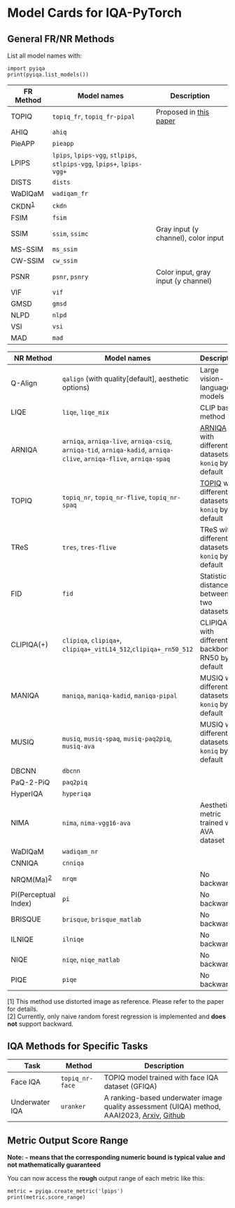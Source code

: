# Model Cards for IQA-PyTorch

## General FR/NR Methods

List all model names with:
```
import pyiqa
print(pyiqa.list_models())
```

| FR Method                | Model names                                                                                                                         | Description
| ------------------------ |-------------------------------------------------------------------------------------------------------------------------------------| ------------ |
| TOPIQ | `topiq_fr`, `topiq_fr-pipal`                                                                                                        | Proposed in [this paper](https://arxiv.org/abs/2308.03060) | 
| AHIQ                     | `ahiq`                                                                                                                              |
| PieAPP                   | `pieapp`                                                                                                                            |
| LPIPS                    | `lpips`, `lpips-vgg`, `stlpips`, `stlpips-vgg`, `lpips+`, `lpips-vgg+`                                                                                      |
| DISTS                    | `dists`                                                                                                                             |
| WaDIQaM                  | `wadiqam_fr`                                                                                                                                     |  |
| CKDN<sup>[1](#fn1)</sup> | `ckdn`                                                                                                                              |
| FSIM                     | `fsim`                                                                                                                              |
| SSIM                     | `ssim`, `ssimc`                                                                                                                     | Gray input (y channel), color input
| MS-SSIM                  | `ms_ssim`                                                                                                                           |
| CW-SSIM                  | `cw_ssim`                                                                                                                           |
| PSNR                     | `psnr`, `psnry`                                                                                                                     | Color input, gray input (y channel)
| VIF                      | `vif`                                                                                                                               |
| GMSD                     | `gmsd`                                                                                                                              |
| NLPD                     | `nlpd`                                                                                                                              |
| VSI                      | `vsi`                                                                                                                               |
| MAD                      | `mad`                                                                                                                               |

| NR Method                    | Model names | Description                                                                         |
| ---------------------------- | ------------------------ |-------------------------------------------------------------------------------------|
| Q-Align                  | `qalign` (with quality[default], aesthetic options)                                                                                                                            | Large vision-language models |
| LIQE | `liqe`, `liqe_mix` | CLIP based method  |
| ARNIQA                   | `arniqa`, `arniqa-live`, `arniqa-csiq`, `arniqa-tid`, `arniqa-kadid`, `arniqa-clive`, `arniqa-flive`, `arniqa-spaq` | [ARNIQA](https://arxiv.org/abs/2310.14918) with different datasets, `koniq` by default |
| TOPIQ | `topiq_nr`, `topiq_nr-flive`, `topiq_nr-spaq` | [TOPIQ](https://arxiv.org/abs/2308.03060) with different datasets, `koniq` by default |
| TReS | `tres`, `tres-flive` | TReS with different datasets, `koniq` by default                                    |
| FID                          | `fid` | Statistic distance between two datasets                                             |
| CLIPIQA(+)                   |  `clipiqa`, `clipiqa+`, `clipiqa+_vitL14_512`,`clipiqa+_rn50_512`  | CLIPIQA(+) with different backbone, RN50 by default                                 |
| MANIQA                       | `maniqa`, `maniqa-kadid`, `maniqa-pipal` | MUSIQ with different datasets, `koniq` by default                                   |
| MUSIQ                        | `musiq`, `musiq-spaq`, `musiq-paq2piq`, `musiq-ava` | MUSIQ with different datasets, `koniq` by default                                   |
| DBCNN                        | `dbcnn` |
| PaQ-2-PiQ                    | `paq2piq` |
| HyperIQA                     |  `hyperiqa` |
| NIMA                         |  `nima`, `nima-vgg16-ava` | Aesthetic metric trained with AVA dataset                                           |
| WaDIQaM                      | `wadiqam_nr` | |                                                                
| CNNIQA                       |  `cnniqa` |
| NRQM(Ma)<sup>[2](#fn2)</sup> |  `nrqm` | No backward                                                                         |
| PI(Perceptual Index)         |  `pi` | No backward                                                                         |
| BRISQUE                      | `brisque`, `brisque_matlab` | No backward                                                                         |
| ILNIQE                       | `ilniqe` | No backward                                                                         |
| NIQE                         | `niqe`, `niqe_matlab` | No backward                                                                         |
| PIQE                         | `piqe` | No backward                                                                         |
<!-- </tr>
</table> -->

<a name="fn1">[1]</a> This method use distorted image as reference. Please refer to the paper for details.<br>
<a name="fn2">[2]</a> Currently, only naive random forest regression is implemented and **does not** support backward.

## IQA Methods for Specific Tasks

| Task           | Method  | Description                                                                                                                                                                 |
| -------------- | ------- | --------------------------------------------------------------------------------------------------------------------------------------------------------------------------- |
| Face IQA | `topiq_nr-face` | TOPIQ model trained with face IQA dataset (GFIQA) |
| Underwater IQA | `uranker` | A ranking-based underwater image quality assessment (UIQA) method, AAAI2023, [Arxiv](https://arxiv.org/abs/2208.06857), [Github](https://github.com/RQ-Wu/UnderwaterRanker) |

## Metric Output Score Range
**Note: `~` means that the corresponding numeric bound is typical value and not mathematically guaranteed**

You can now access the **rough** output range of each metric like this:
```
metric = pyiqa.create_metric('lpips')
print(metric.score_range)
```